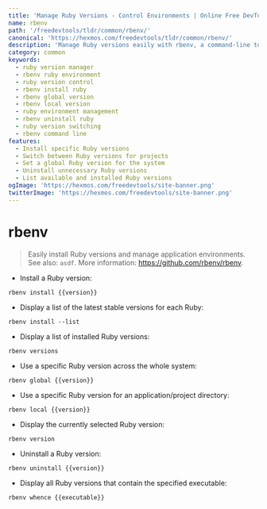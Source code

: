```yaml
---
title: 'Manage Ruby Versions - Control Environments | Online Free DevTools by Hexmos'
name: rbenv
path: '/freedevtools/tldr/common/rbenv/'
canonical: 'https://hexmos.com/freedevtools/tldr/common/rbenv/'
description: 'Manage Ruby versions easily with rbenv, a command-line tool for controlling Ruby environments. Install, uninstall, and switch between Ruby versions. Free online tool, no registration required.'
category: common
keywords:
  - ruby version manager
  - rbenv ruby environment
  - ruby version control
  - rbenv install ruby
  - rbenv global version
  - rbenv local version
  - ruby environment management
  - rbenv uninstall ruby
  - ruby version switching
  - rbenv command line
features:
  - Install specific Ruby versions
  - Switch between Ruby versions for projects
  - Set a global Ruby version for the system
  - Uninstall unnecessary Ruby versions
  - List available and installed Ruby versions
ogImage: 'https://hexmos.com/freedevtools/site-banner.png'
twitterImage: 'https://hexmos.com/freedevtools/site-banner.png'
---
```


# rbenv

> Easily install Ruby versions and manage application environments.
> See also: `asdf`.
> More information: <https://github.com/rbenv/rbenv>.

- Install a Ruby version:

`rbenv install {{version}}`

- Display a list of the latest stable versions for each Ruby:

`rbenv install --list`

- Display a list of installed Ruby versions:

`rbenv versions`

- Use a specific Ruby version across the whole system:

`rbenv global {{version}}`

- Use a specific Ruby version for an application/project directory:

`rbenv local {{version}}`

- Display the currently selected Ruby version:

`rbenv version`

- Uninstall a Ruby version:

`rbenv uninstall {{version}}`

- Display all Ruby versions that contain the specified executable:

`rbenv whence {{executable}}`
